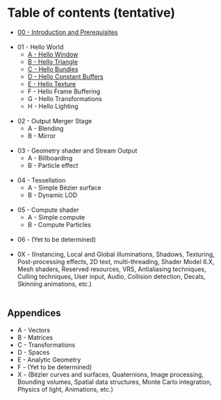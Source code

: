 <head>
  <meta charset="utf-8">
  <meta http-equiv="X-UA-Compatible" content="IE=edge">
  <meta name="viewport" content="width=device-width, initial-scale=1">
  <link rel="stylesheet" href="{{ "/assets/css/style.css" | relative_url }}">
  <meta name="google-site-verification" content="nZCqS9fFRC_xxtjXbkae658DSNRTwB6p_oshAkFXOT0" />
</head>

# Table of contents (tentative)
- [00 - Introduction and Prerequisites](https://paminerva.github.io/docs/LearnDirectX/00-Introduction-and-Prerequisites)<br><br>
- 01 - Hello World<br>
    - [A - Hello Window ](https://paminerva.github.io/docs/LearnDirectX/01.A-Hello-Window)
    - [B - Hello Triangle ](https://paminerva.github.io/docs/LearnDirectX/01.B-Hello-Triangle)
    - [C - Hello Bundles ](https://paminerva.github.io/docs/LearnDirectX/01.C-Hello-Bundles)
    - [D - Hello Constant Buffers](https://paminerva.github.io/docs/LearnDirectX/01.D-Hello-Constant-Buffers)
    - [E - Hello Texture](https://paminerva.github.io/docs/LearnDirectX/01.E-Hello-Texture)
    - F - Hello Frame Buffering
    - G - Hello Transformations
    - H - Hello Lighting <br><br>
- 02 - Output Merger Stage
    - A - Blending
    - B - Mirror <br><br>
- 03 - Geometry shader and Stream Output
    - A - Billboarding
    - B - Particle effect <br><br>
- 04 - Tessellation
    - A - Simple Bézier surface
    - B - Dynamic LOD <br><br>
- 05 - Compute shader
    - A - Simple compute
    - B - Compute Particles <br><br>
- 06 - (Yet to be determined)<br><br>
- 0X - (Instancing, Local and Global illuminations, Shadows, Texturing, Post-processing effects, 2D text, multi-threading, Shader Model 6.X, Mesh shaders, Reserved resources, VRS, Antialiasing techniques, Culling techniques, User input, Audio, Collision detection, Decals, Skinning animations, etc.) <br><br>

## Appendices
- A - Vectors
- B - Matrices
- C - Transformations
- D - Spaces
- E - Analytic Geometry
- F -  (Yet to be determined)
- X - (Bézier curves and surfaces, Quaternions, Image processing, Bounding volumes, Spatial data structures, Monte Carlo integration, Physics of light, Animations, etc.)
